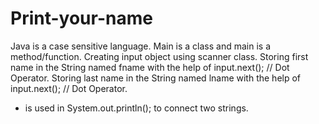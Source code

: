 # Print-your-name
Java is a case sensitive language.
Main is a class and main is a method/function.
Creating input object using scanner class.
Storing first name in the String named fname with the help of input.next(); // Dot Operator.
Storing last name in the String named lname with the help of input.next(); // Dot Operator.
+ is used in System.out.println(); to connect two strings.
